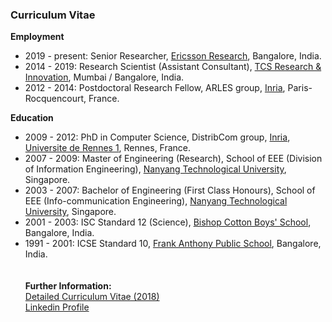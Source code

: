 ### Curriculum Vitae

**Employment**  
- 2019 - present: Senior Researcher, [Ericsson Research](https://twitter.com/ericssonlabs?lang=en), Bangalore, India.
- 2014 - 2019: Research Scientist (Assistant Consultant), [TCS Research & Innovation](https://www.tcs.com/research-and-innovation), Mumbai / Bangalore, India.
- 2012 - 2014: Postdoctoral Research Fellow, ARLES group, [Inria](https://www.inria.fr/en/), Paris-Rocquencourt, France.
 
 
**Education**
- 2009 - 2012: PhD in Computer Science, DistribCom group, [Inria](https://www.inria.fr/en/), [Universite de Rennes 1](https://www.univ-rennes1.fr/), Rennes, France. 
- 2007 - 2009: Master of Engineering (Research), School of EEE (Division of Information Engineering), [Nanyang Technological University](http://www.ntu.edu.sg), Singapore.
- 2003 - 2007: Bachelor of Engineering (First Class Honours), School of EEE (Info-communication Engineering), [Nanyang Technological University](http://www.ntu.edu.sg), Singapore.
- 2001 - 2003: ISC Standard 12 (Science), [Bishop Cotton Boys' School](http://www.cottonboys.com/), Bangalore, India.
- 1991 - 2001: ICSE Standard 10, [Frank Anthony Public School](http://www.fapsbangalore.com/), Bangalore, India.  
&nbsp;   
&nbsp;   
**Further Information:**  
[Detailed Curriculum Vitae (2018)](https://ajaykattepur.github.io/ajaykattepur/ajay_kattepur_cv.pdf)  
[Linkedin Profile](https://in.linkedin.com/in/ajay-kattepur-801a056b)

